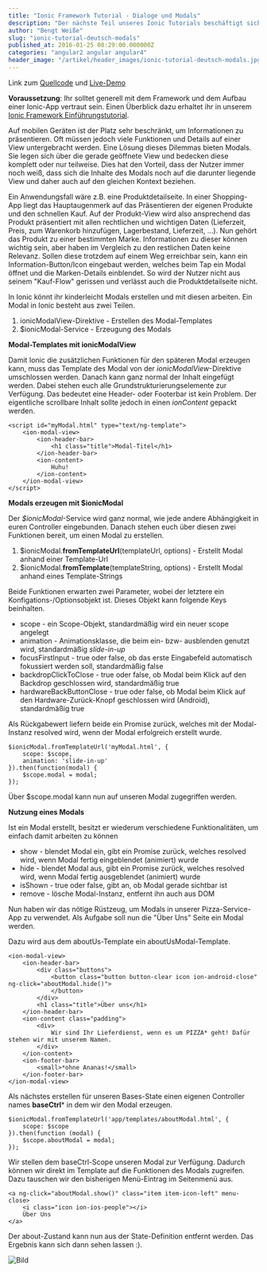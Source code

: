 ```yaml
---
title: "Ionic Framework Tutorial - Dialoge und Modals"
description: "Der nächste Teil unseres Ionic Tutorials beschäftigt sich mit Dialogen und Modals. Wann, und wie ihr sie einsetzen solltest erfahrt ihr hier."
author: "Bengt Weiße"
slug: "ionic-tutorial-deutsch-modals"
published_at: 2016-01-25 08:29:00.000000Z
categories: "angular2 angular angular4"
header_image: "/artikel/header_images/ionic-tutorial-deutsch-modals.jpg"
---
```


Link zum [Quellcode](https://github.com/angularjs-de/ionic-tutorial/tree/master/11-Modals) und [Live-Demo](https://angularjs-de.github.io/ionic-tutorial/11-Modals/#/order)

**Voraussetzung**: Ihr solltet generell mit dem Framework und dem Aufbau einer Ionic-App vertraut sein. Einen Überblick dazu erhaltet ihr in unserem  [Ionic Framework Einführungstutorial](https://angularjs.de/artikel/ionic-tutorial-deutsch).

Auf mobilen Geräten ist der Platz sehr beschränkt, um Informationen zu präsentieren. Oft müssen jedoch viele Funktionen und Details auf einer View untergebracht werden. Eine Lösung dieses Dilemmas bieten Modals. Sie legen sich über die gerade geöffnete View und bedecken diese komplett oder nur teilweise. Dies hat den Vorteil, dass der Nutzer immer noch weiß, dass sich die Inhalte des Modals noch auf die darunter liegende View und daher auch auf den gleichen Kontext beziehen.

Ein Anwendungsfall wäre z.B. eine Produktdetailseite. In einer Shopping-App liegt das Hauptaugenmerk auf das Präsentieren der eigenen Produkte und den schnellen Kauf. Auf der Produkt-View wird also ansprechend das Produkt präsentiert mit allen rechtlichen und wichtigen Daten (Lieferzeit, Preis, zum Warenkorb hinzufügen, Lagerbestand, Lieferzeit, ...). Nun gehört das Produkt zu einer bestimmten Marke. Informationen zu dieser können wichtig sein, aber haben im Vergleich zu den restlichen Daten keine Relevanz. Sollen diese trotzdem auf einem Weg erreichbar sein, kann ein Information-Button/Icon eingebaut werden, welches beim Tap ein Modal öffnet und die Marken-Details einblendet. So wird der Nutzer nicht aus seinem "Kauf-Flow" gerissen und verlässt auch die Produktdetailseite nicht.

In Ionic könnt ihr kinderleicht Modals erstellen und mit diesen arbeiten.
Ein Modal in Ionic besteht aus zwei Teilen.

 1. ionicModalView-Direktive - Erstellen des Modal-Templates
 2. $ionicModal-Service - Erzeugung des Modals

**Modal-Templates mit ionicModalView**

Damit Ionic die zusätzlichen Funktionen für den späteren Modal erzeugen kann, muss das Template des Modal von der *ionicModalView*-Direktive umschlossen werden. Danach kann ganz normal der Inhalt eingefügt werden. Dabei stehen euch alle Grundstrukturierungselemente zur Verfügung. Das bedeutet eine Header- oder Footerbar ist kein Problem. Der eigentliche scrollbare Inhalt sollte jedoch in einen *ionContent* gepackt werden.

```
<script id="myModal.html" type="text/ng-template">
    <ion-modal-view>
        <ion-header-bar>
            <h1 class="title">Modal-Titel</h1>
        </ion-header-bar>
        <ion-content>
            Huhu!
        </ion-content>
    </ion-modal-view>
</script>
```

**Modals erzeugen mit $ionicModal**

Der *$ionicModal*-Service wird ganz normal, wie jede andere Abhängigkeit in euren Controller eingebunden. Danach stehen euch über diesen zwei Funktionen bereit, um einen Modal zu erstellen.

 1. $ionicModal.**fromTemplateUrl**(templateUrl, options) - Erstellt Modal anhand einer Template-Url
 2. $ionicModal.**fromTemplate**(templateString, options) - Erstellt Modal anhand eines Template-Strings

Beide Funktionen erwarten zwei Parameter, wobei der letztere ein Konfigations-/Optionsobjekt ist. Dieses Objekt kann folgende Keys beinhalten.

 - scope - ein Scope-Objekt, standardmäßig wird ein neuer scope angelegt 
 - animation - Animationsklasse, die beim ein- bzw- ausblenden genutzt wird, standardmäßig *slide-in-up*
 - focusFirstInput - true oder false, ob das erste Eingabefeld automatisch fokussiert werden soll, standardmäßig false
 - backdropClickToClose - true oder false, ob Modal beim Klick auf den Backdrop geschlossen wird, standardmäßig true
 - hardwareBackButtonClose - true oder false, ob Modal beim Klick auf den Hardware-Zurück-Knopf geschlossen wird (Android), standardmäßig true

Als Rückgabewert liefern beide ein Promise zurück, welches mit der Modal-Instanz resolved wird, wenn der Modal erfolgreich erstellt wurde.

```
$ionicModal.fromTemplateUrl('myModal.html', {
    scope: $scope,
    animation: 'slide-in-up'
}).then(function(modal) {
    $scope.modal = modal;
});
```

Über $scope.modal kann nun auf unseren Modal zugegriffen werden.

**Nutzung eines Modals**

Ist ein Modal erstellt, besitzt er wiederum verschiedene Funktionalitäten, um einfach damit arbeiten zu können

 - show - blendet Modal ein, gibt ein Promise zurück, welches resolved wird, wenn Modal fertig eingeblendet (animiert) wurde
 - hide - blendet Modal aus, gibt ein Promise zurück, welches resolved wird, wenn Modal fertig ausgeblendet (animiert) wurde
 - isShown - true oder false, gibt an, ob Modal gerade sichtbar ist
 - remove - lösche Modal-Instanz, entfernt ihn auch aus DOM

Nun haben wir das nötige Rüstzeug, um Modals in unserer Pizza-Service-App zu verwendet. Als Aufgabe soll nun die "Über Uns" Seite ein Modal werden.

Dazu wird aus dem aboutUs-Template ein aboutUsModal-Template.

```
<ion-modal-view>
    <ion-header-bar>
        <div class="buttons">
            <button class="button button-clear icon ion-android-close" ng-click="aboutModal.hide()">
            </button>
        </div>
        <h1 class="title">Über uns</h1>
    </ion-header-bar>
    <ion-content class="padding">
        <div>
            Wir sind Ihr Lieferdienst, wenn es um PIZZA* geht! Dafür stehen wir mit unserem Namen.
        </div>
    </ion-content>
    <ion-footer-bar>
        <small>*ohne Ananas!</small>
    </ion-footer-bar>
</ion-modal-view>
```

Als nächstes erstellen für unseren Bases-State einen eigenen Controller names **baseCtrl*** in dem wir den Modal erzeugen.

```
$ionicModal.fromTemplateUrl('app/templates/aboutModal.html', {
    scope: $scope
}).then(function (modal) {
    $scope.aboutModal = modal;
});
```

Wir stellen dem baseCtrl-Scope unseren Modal zur Verfügung. Dadurch können wir direkt im Template auf die Funktionen des Modals zugreifen. Dazu tauschen wir den bisherigen Menü-Eintrag im Seitenmenü aus.

```
<a ng-click="aboutModal.show()" class="item item-icon-left" menu-close>
    <i class="icon ion-ios-people"></i>
    Über Uns
</a>
```

Der about-Zustand kann nun aus der State-Definition entfernt werden.
Das Ergebnis kann sich dann sehen lassen :).

![Bild](https://assets-production-workshops-de.s3.amazonaws.com/animated-gifs/ionic-modals.gif?v=63629079934)